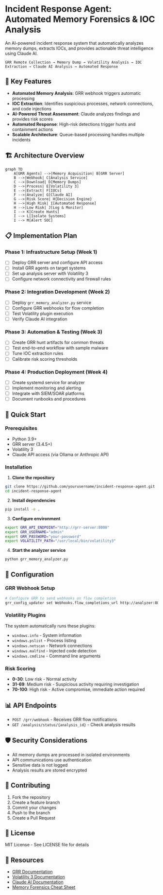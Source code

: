 # Incident Response Agent: Automated Memory Forensics & IOC Analysis

An AI-powered incident response system that automatically analyzes memory dumps, extracts IOCs, and provides actionable threat intelligence using Claude AI.

```
GRR Remote Collection → Memory Dump → Volatility Analysis → IOC Extraction → Claude AI Analysis → Automated Response
```

## 🎯 Key Features

- **Automated Memory Analysis**: GRR webhook triggers automatic processing
- **IOC Extraction**: Identifies suspicious processes, network connections, and code injections
- **AI-Powered Threat Assessment**: Claude analyzes findings and provides risk scores
- **Automated Response**: High-risk detections trigger hunts and containment actions
- **Scalable Architecture**: Queue-based processing handles multiple incidents

## 🏗️ Architecture Overview

```mermaid
graph TD
    A[GRR Agents] -->|Memory Acquisition| B[GRR Server]
    B -->|Webhook| C[Analysis Service]
    C -->|Download| D[Memory Dumps]
    D -->|Process| E[Volatility 3]
    E -->|Extract| F[IOCs]
    F -->|Analyze| G[Claude AI]
    G -->|Risk Score| H{Decision Engine}
    H -->|High Risk| I[Automated Response]
    H -->|Low Risk| J[Log & Monitor]
    I --> K[Create Hunts]
    I --> L[Isolate Systems]
    I --> M[Alert SOC]
```

## 📋 Implementation Plan

### Phase 1: Infrastructure Setup (Week 1)
- [ ] Deploy GRR server and configure API access
- [ ] Install GRR agents on target systems
- [ ] Set up analysis server with Volatility 3
- [ ] Configure network connectivity and firewall rules

### Phase 2: Integration Development (Week 2)
- [ ] Deploy `grr_memory_analyzer.py` service
- [ ] Configure GRR webhooks for flow completion
- [ ] Test Volatility plugin execution
- [ ] Verify Claude AI integration

### Phase 3: Automation & Testing (Week 3)
- [ ] Create GRR hunt artifacts for common threats
- [ ] Test end-to-end workflow with sample malware
- [ ] Tune IOC extraction rules
- [ ] Calibrate risk scoring thresholds

### Phase 4: Production Deployment (Week 4)
- [ ] Create systemd service for analyzer
- [ ] Implement monitoring and alerting
- [ ] Integrate with SIEM/SOAR platforms
- [ ] Document runbooks and procedures

## 🚀 Quick Start

### Prerequisites
- Python 3.9+
- GRR server (3.4.5+)
- Volatility 3
- Claude API access (via Ollama or Anthropic API)

### Installation

1. **Clone the repository**
```bash
git clone https://github.com/yourusername/incident-response-agent.git
cd incident-response-agent
```

2. **Install dependencies**
```bash
pip install -e .
```

3. **Configure environment**
```bash
export GRR_API_ENDPOINT="http://grr-server:8000"
export GRR_USERNAME="admin"
export GRR_PASSWORD="your-password"
export VOLATILITY_PATH="/usr/local/bin/volatility3"
```

4. **Start the analyzer service**
```bash
python grr_memory_analyzer.py
```

## 🔧 Configuration

### GRR Webhook Setup
```bash
# Configure GRR to send webhooks on flow completion
grr_config_updater set Webhooks.flow_completions_url http://analyzer:8080/grr/webhook
```

### Volatility Plugins
The system automatically runs these plugins:
- `windows.info` - System information
- `windows.pslist` - Process listing
- `windows.netscan` - Network connections
- `windows.malfind` - Injected code detection
- `windows.cmdline` - Command line arguments

### Risk Scoring
- **0-30**: Low risk - Normal activity
- **31-69**: Medium risk - Suspicious activity requiring investigation
- **70-100**: High risk - Active compromise, immediate action required

## 📊 API Endpoints

- `POST /grr/webhook` - Receives GRR flow notifications
- `GET /analysis/status/{analysis_id}` - Check analysis results

## 🛡️ Security Considerations

- All memory dumps are processed in isolated environments
- API communications use authentication
- Sensitive data is not logged
- Analysis results are stored encrypted

## 🤝 Contributing

1. Fork the repository
2. Create a feature branch
3. Commit your changes
4. Push to the branch
5. Create a Pull Request

## 📝 License

MIT License - See LICENSE file for details

## 🔗 Resources

- [GRR Documentation](https://grr-doc.readthedocs.io/)
- [Volatility 3 Documentation](https://volatility3.readthedocs.io/)
- [Claude AI Documentation](https://docs.anthropic.com/)
- [Memory Forensics Cheat Sheet](https://github.com/volatilityfoundation/volatility/wiki/Command-Reference)